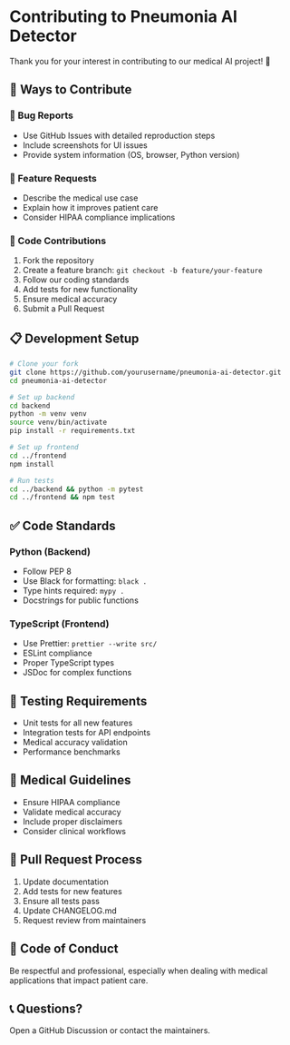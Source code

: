 # Contributing to Pneumonia AI Detector

Thank you for your interest in contributing to our medical AI project! 🏥

## 🎯 Ways to Contribute

### 🐛 Bug Reports
- Use GitHub Issues with detailed reproduction steps
- Include screenshots for UI issues
- Provide system information (OS, browser, Python version)

### 🚀 Feature Requests
- Describe the medical use case
- Explain how it improves patient care
- Consider HIPAA compliance implications

### 🔧 Code Contributions
1. Fork the repository
2. Create a feature branch: `git checkout -b feature/your-feature`
3. Follow our coding standards
4. Add tests for new functionality
5. Ensure medical accuracy
6. Submit a Pull Request

## 📋 Development Setup

```bash
# Clone your fork
git clone https://github.com/yourusername/pneumonia-ai-detector.git
cd pneumonia-ai-detector

# Set up backend
cd backend
python -m venv venv
source venv/bin/activate
pip install -r requirements.txt

# Set up frontend
cd ../frontend
npm install

# Run tests
cd ../backend && python -m pytest
cd ../frontend && npm test
```

## ✅ Code Standards

### Python (Backend)
- Follow PEP 8
- Use Black for formatting: `black .`
- Type hints required: `mypy .`
- Docstrings for public functions

### TypeScript (Frontend)
- Use Prettier: `prettier --write src/`
- ESLint compliance
- Proper TypeScript types
- JSDoc for complex functions

## 🧪 Testing Requirements

- Unit tests for all new features
- Integration tests for API endpoints
- Medical accuracy validation
- Performance benchmarks

## 🏥 Medical Guidelines

- Ensure HIPAA compliance
- Validate medical accuracy
- Include proper disclaimers
- Consider clinical workflows

## 📝 Pull Request Process

1. Update documentation
2. Add tests for new features
3. Ensure all tests pass
4. Update CHANGELOG.md
5. Request review from maintainers

## 🤝 Code of Conduct

Be respectful and professional, especially when dealing with medical applications that impact patient care.

## 📞 Questions?

Open a GitHub Discussion or contact the maintainers.

